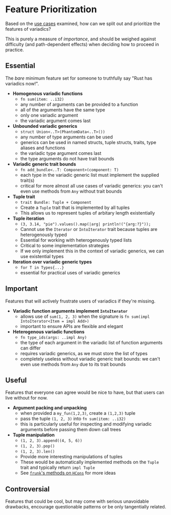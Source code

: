 # Feature Prioritization

Based on the [use cases](use-cases/use-cases.md) examined, how can we split out and prioritize the features of variadics?

This is purely a measure of *importance*, and should be weighed against difficulty (and path-dependent effects) when deciding how to proceed in practice.

## Essential

The *bare* minimum feature set for someone to truthfully say "Rust has variadics now!".

- **Homogenous variadic functions**
  - `fn sum(item: ..i32)`
  - any number of arguments can be provided to a function
  - all of the arguments have the same type
  - only one variadic argument
  - the variadic argument comes last
- **Unbounded variadic generics**
  - `struct Union<..T>(PhantomData<..T>())`
  - any number of type arguments can be used
  - generics can be used in named structs, tuple structs, traits, type aliases and functions
  - the variadic type argument comes last
  - the type arguments do not have trait bounds
- **Variadic generic trait bounds**
  - `fn add_bundle<..T: Component>(component: T)`
  - each type in the variadic generic list must implement the supplied trait(s)
  - critical for more almost all use cases of variadic generics: you can't even use methods from `Any` without trait bounds
- **Tuple trait**
  - `trait Bundle: Tuple + Component`
  - Create a `Tuple` trait that is implemented by all tuples
  - This allows us to represent tuples of arbitary length existentially
- **Tuple iteration**
  - `(3, 3.14, "pie").values().map(|arg| println!("{arg:?}"));`
  - Cannot use the `Iterator` or `IntoIterator` trait because tuples are heterogenously typed
  - Essential for working with heterogenously typed lists
  - Critical to some implementation strategies
  - If we only implement this in the context of variadic generics, we can use existential types
- **Iteration over variadic generic types**
  - `for T in Types{...}`
  - essential for practical uses of variadic generics

## Important

Features that will actively frustrate users of variadics if they're missing.

- **Variadic function arguments implement `IntoIterator`**
  - allows use of `sum(1, 2, 3)` when the signature is `fn sum(impl IntoIterator<Item = impl Add>)`
  - important to ensure APIs are flexible and elegant
- **Heterogenous variadic functions**
  - `fn type_ids(args: ..impl Any)`
  - the type of each argument in the variadic list of function arguments can differ
  - requires variadic generics, as we must store the list of types
  - completely useless without variadic generic trait bounds: we can't even use methods from `Any` due to its trait bounds

## Useful

Features that everyone can agree would be nice to have, but that users can live without for now.

- **Argument packing and unpacking**
  - when provided a `my_fun(1,2,3)`, create a `(1,2,3)` tuple
  - pass the tuple `(1, 2, 3)` into `fn sum(item: ..i32)`
  - this is particularly useful for inspecting and modifying variadic arguments before passing them down call trees
- **Tuple manipulation**
  - `(1, 2, 3).append((4, 5, 6))`
  - `(1, 2, 3).pop()`
  - `(1, 2, 3).len()`
  - Provide more interesting manipulations of tuples
  - These would be automatically implemented methods on the `Tuple` trait and typically return `impl Tuple`
  - See [`frunk`'s methods on `HCons`](https://docs.rs/frunk/latest/frunk/hlist/struct.HCons.html) for more ideas

## Controversial

Features that could be cool, but may come with serious unavoidable drawbacks, encourage questionable patterns or be only tangentially related.
